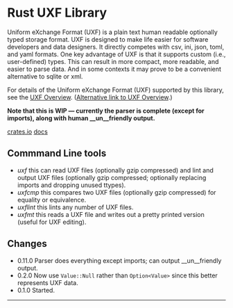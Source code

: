 # Rust UXF Library

Uniform eXchange Format (UXF) is a plain text human readable optionally
typed storage format. UXF is designed to make life easier for software
developers and data designers. It directly competes with csv, ini, json,
toml, and yaml formats. One key advantage of UXF is that it supports custom
(i.e., user-defined) types. This can result in more compact, more readable,
and easier to parse data. And in some contexts it may prove to be a
convenient alternative to sqlite or xml.

For details of the Uniform eXchange Format (UXF) supported by this library,
see the [UXF Overview](../README.md). ([Alternative link to UXF
Overview](https://github.com/mark-summerfield/uxf/blob/main/README.md).)

**Note that this is WIP — currently the parser is complete (except for
imports), along with human __un__friendly output.**

[crates.io](https://crates.io/crates/uxf)
[docs](https://docs.rs/uxf/latest/uxf/)

## Commmand Line tools

- _uxf_ this can read UXF files (optionally gzip compressed) and lint and
  output UXF files (optionally gzip compressed; optionally replacing imports
  and dropping unused ttypes).
- _uxfcmp_ this compares two UXF files (optionally gzip compressed) for
  equality or equivalence.
- _uxflint_ this lints any number of UXF files. 
- _uxfmt_ this reads a UXF file and writes out a pretty printed version
  (useful for UXF editing).

## Changes

- 0.11.0 Parser does everything except imports; can output __un__friendly
  output.
- 0.2.0 Now use `Value::Null` rather than `Option<Value>` since this better
  represents UXF data.
- 0.1.0 Started.

---
